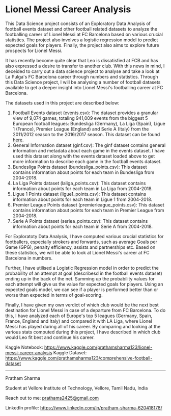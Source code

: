 # Lionel Messi Career Analysis
This Data Science project consists of an Exploratory Data Analysis of football events dataset and other football related datasets to analyze the footballing career of Lionel Messi at FC Barcelona based on various crucial statistics. The project also involves a logistic regression model to predict expected goals for players. Finally, the project also aims to explore future prospects for Lionel Messi.

It has recently become quite clear that Leo is dissatisfied at FCB and has also expressed a desire to transfer to another club. With this news in mind, I deceided to carry out a data science project to analyse and take a look at La Pulga's FC Barcelona career through numbers and statistics. Through this Data Science project, I will be analysing a number of football datasets available to get a deeper insight into Lionel Messi's footballing career at FC Barcelona.

The datasets used in this project are described below:
  1. Football Events dataset (events.csv): The dataset provides a granular view of 9,074 games, totaling 941,009 events from the biggest 5 European football leagues: Bundesliga                                              (Germany), La Liga (Spain), Ligue 1 (France), Premier League (England) and Serie A (Italy) from the 2011/2012 season to the 2016/2017                                              season. This dataset can be found [here](https://www.kaggle.com/secareanualin/football-events). 
  2. General Information dataset (ginf.csv): The ginf dataset contains general information and metadata about each game in the events dataset. I have used this dataset along with                                              the events dataset loaded above to get more information to describe each game in the football events dataset.
  3. Bundesliga Points dataset (bundesliga_points.csv): This dataset contains information about points for each team in Bundesliga from 2004-2018.
  4. La Liga Points dataset (laliga_points.csv): This dataset contains information about points for each team in La Liga from 2004-2018.
  5. Ligue 1 Points dataset (ligue1_points.csv): This dataset contains information about points for each team in Ligue 1 from 2004-2018.
  6. Premier League Points dataset (premierleague_points.csv): This dataset contains information about points for each team in Premier League from 2004-2018.
  7. Serie A Points dataset (seriea_points.csv): This dataset contains information about points for each team in Serie A from 2004-2018.
  
For Exploratoty Data Analysis, I have computed various crucial statistics for footballers, especially strokers and forwards, such as average Goals per Game (GPG), penalty efficiency, assists and partnerships etc. Based on these statistics, we will be able to look at Lionel Messi's career at FC Barcelona in numbers.

Further, I have utilised a Logistic Regression model in order to predict the probability of an attempt at goal (describesd in the football events dataset) ending up in the back of the net. Summing up the probability values for each attempt will give us the value for expected goals for players. Using an expected goals model, we can see if a player is performed better than or worse than expected in terms of goal-scoring.

Finally, I have given my own verdict of which club would be the next best destination for Lionel Messi in case of a departure from FC Barcelona. To do this, I have analyzed each of Europe's top 5 leagues (Germany, Spain, France, England and Italy) and compared it with LA Liga, where Lionel Messi has played during all of his career. By comparing and looking at the various stats computed during this project, I have described in which club would Leo fit best and continue his career.

Kaggle Notebook: https://www.kaggle.com/prathamsharma123/lionel-messi-career-analysis
Kaggle Dataset: https://www.kaggle.com/prathamsharma123/comprehensive-football-dataset

---

Pratham Sharma

Student at Vellore Institute of Technology, Vellore, Tamil Nadu, India

Reach out to me: prathams2425@gmail.com

LinkedIn profile: https://www.linkedin.com/in/pratham-sharma-620418178/
